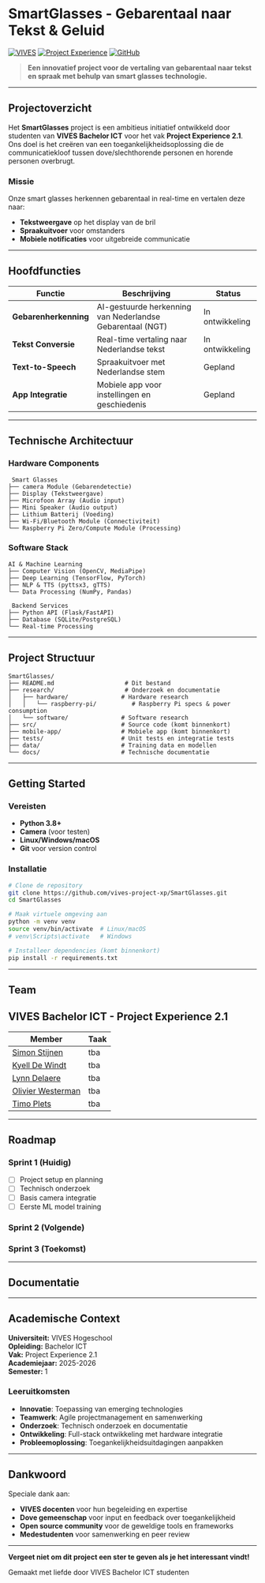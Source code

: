 # SmartGlasses - Gebarentaal naar Tekst & Geluid

[![VIVES](https://img.shields.io/badge/VIVES-Bachelor_ICT-blue?style=flat)](https://www.vives.be)
[![Project Experience](https://img.shields.io/badge/Project_Experience-2.1-green?style=flat)](https://github.com/vives-project-xp)
[![GitHub](https://img.shields.io/github/stars/vives-project-xp/SmartGlasses?style=social)](https://github.com/vives-project-xp/SmartGlasses)

> **Een innovatief project voor de vertaling van gebarentaal naar tekst en spraak met behulp van smart glasses technologie.**

---

## Projectoverzicht

Het **SmartGlasses** project is een ambitieus initiatief ontwikkeld door studenten van **VIVES Bachelor ICT** voor het vak **Project Experience 2.1**. Ons doel is het creëren van een toegankelijkheidsoplossing die de communicatiekloof tussen dove/slechthorende personen en horende personen overbrugt.

### Missie

Onze smart glasses herkennen gebarentaal in real-time en vertalen deze naar:

- **Tekstweergave** op het display van de bril
- **Spraakuitvoer** voor omstanders
- **Mobiele notificaties** voor uitgebreide communicatie

---

## Hoofdfuncties

| Functie | Beschrijving | Status |
|---------|--------------|--------|
| **Gebarenherkenning** | AI-gestuurde herkenning van Nederlandse Gebarentaal (NGT) |  In ontwikkeling |
| **Tekst Conversie** | Real-time vertaling naar Nederlandse tekst |  In ontwikkeling |
| **Text-to-Speech** | Spraakuitvoer met Nederlandse stem |  Gepland |
| **App Integratie** | Mobiele app voor instellingen en geschiedenis |  Gepland |


---

## Technische Architectuur

### Hardware Components

```text
 Smart Glasses
├── camera Module (Gebarendetectie)
├── Display (Tekstweergave)  
├── Microfoon Array (Audio input)
├── Mini Speaker (Audio output)
├── Lithium Batterij (Voeding)
├── Wi-Fi/Bluetooth Module (Connectiviteit)
└── Raspberry Pi Zero/Compute Module (Processing)
```

### Software Stack

```text
AI & Machine Learning
├── Computer Vision (OpenCV, MediaPipe)
├── Deep Learning (TensorFlow, PyTorch)
├── NLP & TTS (pyttsx3, gTTS)
└── Data Processing (NumPy, Pandas)

 Backend Services
├── Python API (Flask/FastAPI)
├── Database (SQLite/PostgreSQL)
└── Real-time Processing
```

---

## Project Structuur

```text
SmartGlasses/
├── README.md                    # Dit bestand
├── research/                    # Onderzoek en documentatie
│   ├── hardware/               # Hardware research
│   │   └── raspberry-pi/          # Raspberry Pi specs & power consumption
│   └── software/               # Software research
├── src/                        # Source code (komt binnenkort)
├── mobile-app/                 # Mobiele app (komt binnenkort)
├── tests/                      # Unit tests en integratie tests
├── data/                       # Training data en modellen
└── docs/                       # Technische documentatie
```

---

## Getting Started

### Vereisten

- **Python 3.8+**
- **Camera** (voor testen)
- **Linux/Windows/macOS**
- **Git** voor version control

### Installatie

```bash
# Clone de repository
git clone https://github.com/vives-project-xp/SmartGlasses.git
cd SmartGlasses

# Maak virtuele omgeving aan
python -m venv venv
source venv/bin/activate  # Linux/macOS
# venv\Scripts\activate   # Windows

# Installeer dependencies (komt binnenkort)
pip install -r requirements.txt
```

---

## Team

## VIVES Bachelor ICT - Project Experience 2.1

| Member                    |Taak|
| ---------------------- |------------------------------|
| [Simon Stijnen](https://github.com/SimonStnn)    | tba  |
| [Kyell De Windt](https://github.com/kyell182)    | tba  |
| [Lynn Delaere](https://github.com/LynnDelaere)    | tba  |
| [Olivier Westerman](https://github.com/OlivierWesterman)    | tba  |
| [Timo Plets](https://github.com/TimoPlets)    | tba  |

---

## Roadmap

### Sprint 1 (Huidig)

- [ ] Project setup en planning
- [ ] Technisch onderzoek
- [ ] Basis camera integratie
- [ ] Eerste ML model training

### Sprint 2 (Volgende)

### Sprint 3 (Toekomst)

---

## Documentatie

---

## Academische Context

**Universiteit:** VIVES Hogeschool  
**Opleiding:** Bachelor ICT  
**Vak:** Project Experience 2.1  
**Academiejaar:** 2025-2026  
**Semester:** 1  

### Leeruitkomsten

- **Innovatie**: Toepassing van emerging technologies
- **Teamwerk**: Agile projectmanagement en samenwerking
- **Onderzoek**: Technisch onderzoek en documentatie
- **Ontwikkeling**: Full-stack ontwikkeling met hardware integratie
- **Probleemoplossing**: Toegankelijkheidsuitdagingen aanpakken

---

## Dankwoord

Speciale dank aan:

- **VIVES docenten** voor hun begeleiding en expertise
- **Dove gemeenschap** voor input en feedback over toegankelijkheid
- **Open source community** voor de geweldige tools en frameworks
- **Medestudenten** voor samenwerking en peer review

---

**Vergeet niet om dit project een ster te geven als je het interessant vindt!**

Gemaakt met liefde door VIVES Bachelor ICT studenten
